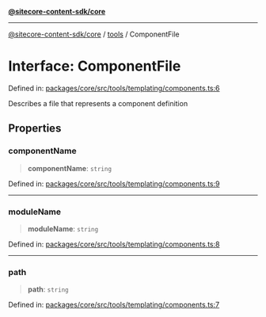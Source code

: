 [**@sitecore-content-sdk/core**](../../README.md)

***

[@sitecore-content-sdk/core](../../README.md) / [tools](../README.md) / ComponentFile

# Interface: ComponentFile

Defined in: [packages/core/src/tools/templating/components.ts:6](https://github.com/Sitecore/xmc-jss-dev/blob/f62fda45ad3407dd6bbe9ef6536a99934293651e/packages/core/src/tools/templating/components.ts#L6)

Describes a file that represents a component definition

## Properties

### componentName

> **componentName**: `string`

Defined in: [packages/core/src/tools/templating/components.ts:9](https://github.com/Sitecore/xmc-jss-dev/blob/f62fda45ad3407dd6bbe9ef6536a99934293651e/packages/core/src/tools/templating/components.ts#L9)

***

### moduleName

> **moduleName**: `string`

Defined in: [packages/core/src/tools/templating/components.ts:8](https://github.com/Sitecore/xmc-jss-dev/blob/f62fda45ad3407dd6bbe9ef6536a99934293651e/packages/core/src/tools/templating/components.ts#L8)

***

### path

> **path**: `string`

Defined in: [packages/core/src/tools/templating/components.ts:7](https://github.com/Sitecore/xmc-jss-dev/blob/f62fda45ad3407dd6bbe9ef6536a99934293651e/packages/core/src/tools/templating/components.ts#L7)
